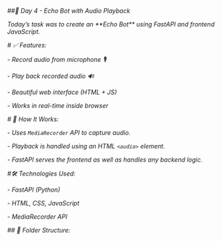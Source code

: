 *##🎤 Day 4 - Echo Bot with Audio Playback*



*Today’s task was to create an \*\*Echo Bot\*\* using FastAPI and frontend JavaScript.*



*# ✅ Features:*

*- Record audio from microphone 🎙️*

*- Play back recorded audio 🔊*

*- Beautiful web interface (HTML + JS)*

*- Works in real-time inside browser*



*# 🚀 How It Works:*

*- Uses `MediaRecorder` API to capture audio.*

*- Playback is handled using an HTML `<audio>` element.*

*- FastAPI serves the frontend as well as handles any backend logic.*



*#🛠️ Technologies Used:*

*- FastAPI (Python)*

*- HTML, CSS, JavaScript*

*- MediaRecorder API*



*## 📁 Folder Structure:*



